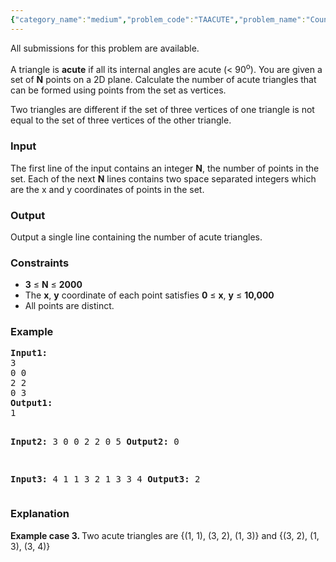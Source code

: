 ```yaml
---
{"category_name":"medium","problem_code":"TAACUTE","problem_name":"Counting The Acute Triangles","languages_supported":{"0":"ADA","1":"ASM","2":"BASH","3":"BF","4":"C","5":"C99 strict","6":"CAML","7":"CLOJ","8":"CLPS","9":"CPP 4.3.2","10":"CPP 4.9.2","11":"CPP14","12":"CS2","13":"D","14":"ERL","15":"FORT","16":"FS","17":"GO","18":"HASK","19":"ICK","20":"ICON","21":"JAVA","22":"JS","23":"LISP clisp","24":"LISP sbcl","25":"LUA","26":"NEM","27":"NICE","28":"NODEJS","29":"PAS fpc","30":"PAS gpc","31":"PERL","32":"PERL6","33":"PHP","34":"PIKE","35":"PRLG","36":"PYTH","37":"PYTH 3.4","38":"RUBY","39":"SCALA","40":"SCM guile","41":"SCM qobi","42":"ST","43":"TCL","44":"TEXT","45":"WSPC"},"max_timelimit":5,"source_sizelimit":50000,"problem_author":"tuananh93","problem_tester":"keshav_57","date_added":"16-07-2013","tags":{"0":"cook36","1":"easy","2":"geometry","3":"sorting","4":"tuananh93"},"editorial_url":"http://discuss.codechef.com/problems/TAACUTE","time":{"view_start_date":1374431400,"submit_start_date":1374431400,"visible_start_date":1374431400,"end_date":1735669800},"layout":"problem"}
---
```

<span class="solution-visible-txt">All submissions for this problem are available.</span><p>A triangle is <b>acute</b> if all its internal angles are acute (&lt; 90<sup>o</sup>). You are given a set of <b>N</b> points on a 2D plane. Calculate the number of acute triangles that can be formed using points from the set as vertices. </p>
<p>Two triangles are different if the set of three vertices of one triangle is not equal to the set of three vertices of the other triangle. </p>
<h3>Input</h3>
<p>The first line of the input contains an integer <b>N</b>, the number of points in the set. Each of the next <b>N</b> lines contains two space separated integers which are the x and y coordinates of points in the set.</p>
<h3>Output</h3>
<p>Output a single line containing the number of acute triangles.</p>
<h3>Constraints</h3>
<ul>
<li> <b>3</b> ≤ <b>N</b> ≤ <b>2000</b></li>
<li> The <b>x</b>, <b>y</b> coordinate of each point satisfies <b>0</b> ≤ <b>x</b>, <b>y</b> ≤ <b>10,000</b> </li>
<li> All points are distinct. </li>
</ul>
<h3>Example</h3>
<pre>
<b>Input1:</b>
3
0 0
2 2
0 3
<b>Output1:</b>
1

<b>Input2:</b>
3
0 0
2 2
0 5
<b>Output2:</b>
0

<b>Input3:</b>
4
1 1
3 2
1 3
3 4
<b>Output3:</b>
2
</pre><h3>Explanation</h3>
<p><b>Example case 3. </b>Two acute triangles are {(1, 1), (3, 2), (1, 3)} and {(3, 2), (1, 3), (3, 4)}</p>
